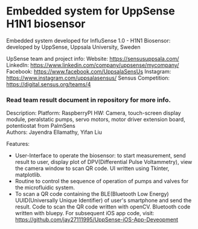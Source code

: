 # Embedded system for UppSense H1N1 biosensor 

Embedded system developed for InfluSense 1.0 - H1N1 Biosensor: developed by UppSense, Uppsala University, Sweden 

UpSense team and project info:
Website: https://sensusuppsala.com/
LinkedIn: https://www.linkedin.com/company/uppsense/mycompany/
Facebook: https://www.facebook.com/UppsalaSensUs
Instagram: https://www.instagram.com/uppsalasensus/ 
Sensus Competition: https://digital.sensus.org/teams/4 

### Read team result document in repository for more info. 

Description: 
Platform: RaspberryPI 
HW: Camera, touch-screen display module, peralstatic pumps, servo motors, motor driver extension board, potentiostat from PalmSens  
Authors: Jayendra Ellamathy, Yifan Liu

Features: 
* User-Interface to operate the biosensor: to start measurement, 
send result to user, 
display plot of DPV(Differential Pulse Voltammetry), 
view the camera window to scan QR code. 
UI written using Tkinter, matplotlib.   
* Routine to control the sequence of operation of pumps and valves for the microfluidic system. 
* To scan a QR code containing the BLE(Bluetooth Low Energy) UUID(Universally Unique Identifier) of user's smartphone and send the result. Code to scan the QR code written with openCV. Bluetooth code written with bluepy. For subsequent iOS app code, visit: https://github.com/jay27111995/UppSense-iOS-App-Deveopment

